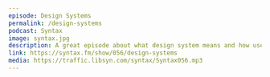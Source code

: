 ```yaml
---
episode: Design Systems
permalink: /design-systems
podcast: Syntax
image: syntax.jpg
description: A great episode about what design system means and how useful it is for bigger accompanies.
link: https://syntax.fm/show/056/design-systems
media: https://traffic.libsyn.com/syntax/Syntax056.mp3
---
```

